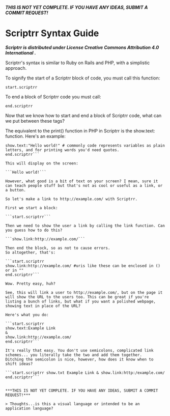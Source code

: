 ***THIS IS NOT YET COMPLETE. IF YOU HAVE ANY IDEAS, SUBMIT A COMMIT REQUEST!***



# Scriptrr Syntax Guide

***Scriptrr is distributed under License Creative Commons Attribution 4.0 International .***

Scriptrr's syntax is similar to Ruby on Rails and PHP, with a simplistic approach.

To signify the start of a Scriptrr block of code, you must call this function:

```start.scriptrr```

To end a block of Scriptrr code you must call:

```end.scriptrr```


Now that we know how to start and end a block of Scriptrr code, what can we put between these tags?


The equivalent to the print() function in PHP in Scriptrr is the show.text: function. Here's an example:

```start.scriptrr
show.text:"Hello world!" # commonly code represents variables as plain letters, and for printing words you'd need quotes.
end.scriptrr```

This will display on the screen:

```Hello world!```

However, what good is a bit of text on your screen? I mean, sure it can teach people stuff but that's not as cool or useful as a link, or a button.

So let's make a link to http://example.com/ with Scriptrr.

First we start a block:

```start.scriptrr```

Then we need to show the user a link by calling the link function. Can you guess how to do this?

```show.link:http://example.com/```

Then end the block, so as not to cause errors.
So altogether, that's:

```start.scriptrr
show.link:http://example.com/ #uris like these can be enclosed in () or in ""
end.scriptrr```

Wow. Pretty easy, huh?

See, this will link a user to http://example.com/, but on the page it will show the URL to the users too. This can be great if you're listing a bunch of links, but what if you want a polished webpage, showing text in place of the URL?

Here's what you do:

```start.scriptrr
show.text:Example Link
&
show.link:http://example.com/
end.scriptrr```

It's really that easy. You don't use semicolons, complicated link schemes... you literally take the two and add them together. 
Ditching the semicolon is nice, however, how does it know when to shift ideas?

```start.scriptrr show.txt Example Link & show.link:http:/example.com/ end.scriptrr```


***THIS IS NOT YET COMPLETE. IF YOU HAVE ANY IDEAS, SUBMIT A COMMIT REQUEST!***

> Thoughts...is this a visual language or intended to be an application language?
